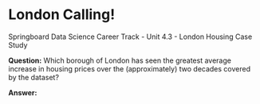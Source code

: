# London Calling!
Springboard Data Science Career Track - Unit 4.3 - London Housing Case Study

**Question:** Which borough of London has seen the greatest average increase in housing prices over
the (approximately) two decades covered by the dataset?

**Answer:**
